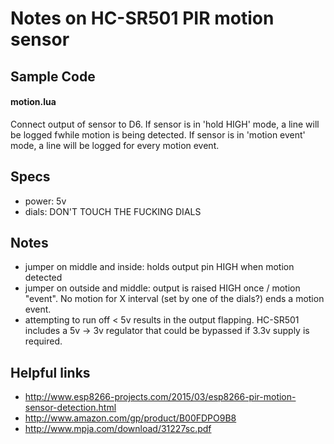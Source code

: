 # Notes on HC-SR501 PIR motion sensor #

## Sample Code ##

#### motion.lua
Connect output of sensor to D6.  If sensor is in 'hold HIGH' mode, a line will be logged fwhile motion is being detected.  If sensor is in 'motion event' mode, a line will be logged for every motion event.

## Specs ##

* power: 5v
* dials: DON'T TOUCH THE FUCKING DIALS

## Notes ##

* jumper on middle and inside: holds output pin HIGH when motion detected
* jumper on outside and middle: output is raised HIGH once / motion "event".  No motion for X interval (set by one of the dials?) ends a motion event. 
* attempting to run off < 5v results in the output flapping.  HC-SR501 includes a 5v -> 3v regulator that could be bypassed if 3.3v supply is required.


## Helpful links ##

* http://www.esp8266-projects.com/2015/03/esp8266-pir-motion-sensor-detection.html
* http://www.amazon.com/gp/product/B00FDPO9B8
* http://www.mpja.com/download/31227sc.pdf
